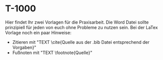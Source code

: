 # T-1000

Hier findet Ihr zwei Vorlagen für die Praxisarbeit.
Die Word Datei sollte prinzipiell für jeden von euch ohne Probleme zu nutzen sein.
Bei der LaTex Vorlage noch ein paar Hinweise:
- Zitieren mit "TEXT \cite{Quelle aus der .bib Datei entsprechend der Vorgaben}"
- Fußnoten mit "TEXT \footnote{Quelle}"
